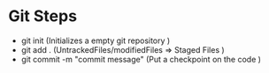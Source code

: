 # Git Steps

* git init (Initializes a empty git repository )
* git add . (UntrackedFiles/modifiedFiles => Staged Files )
* git commit -m "commit message" (Put a checkpoint on the code )